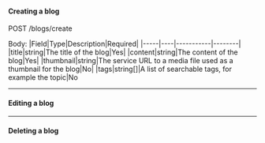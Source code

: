 #### Creating a blog
POST /blogs/create

Body:
|Field|Type|Description|Required|
|-----|----|-----------|--------|
|title|string|The title of the blog|Yes|
|content|string|The content of the blog|Yes|
|thumbnail|string|The service URL to a media file used as a thumbnail for the blog|No|
|tags|string[]|A list of searchable tags, for example the topic|No

---

#### Editing a blog

---

#### Deleting a blog

